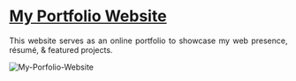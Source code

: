 # <a href="https://lenhathoanvu.github.io/" target="_blank">My Portfolio Website</a>

 <p align="justify">This website serves as an online portfolio to showcase my web presence, résumé, & featured projects.</p>

![My-Porfolio-Website](https://github.com/lenhathoanvu/lenhathoanvu.github.io/assets/173127058/c991307a-2672-48ee-a95b-08fb1e52b089)
